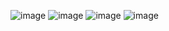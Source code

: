 ![image](https://github.com/user-attachments/assets/a9deaaec-8e2e-411e-82a0-202cbf2d188a)
![image](https://github.com/user-attachments/assets/3ef02dc4-fc33-4ed2-a674-0107dcf402b4)
![image](https://github.com/user-attachments/assets/288bd7f1-e401-43d3-ab32-a8fd72ac1253) 
![image](https://github.com/user-attachments/assets/bb168aab-c6e1-4a7c-a1ec-ad36a1961e82)
